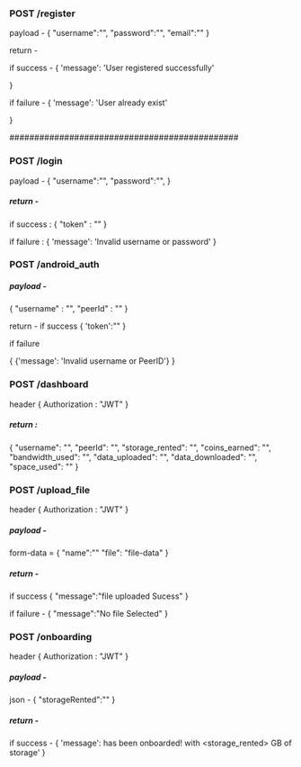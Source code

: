 ### POST  /register 

payload - 
{
    "username":"<Username>",
    "password":"<Password>",
    "email":"<User-Email>"
}

return - 

if success - 
{
    'message': 'User registered successfully'

}

if failure - 
{
    'message': 'User already exist'

}



##############################################




###  POST /login
payload - 
{
    "username":"<Username>",
    "password":"<Password>",
}

##### return - 

if success : 
{
    "token" : "<JWT>"
}

if failure : 
{
    'message': 'Invalid username or password'
}



### POST /android_auth
##### payload - 
{
    "username" : "<username>",
    "peerId" : "<peerId>"
}

return - 
if success
{
    'token':"<JWT>"
}

if failure

{
    {'message': 'Invalid username or PeerID'}
}


### POST /dashboard
header {
    Authorization : "JWT"
}

##### return : 
{
    "username": "<Username>",
    "peerId": "<peerID>",
    "storage_rented": "<number>",
    "coins_earned": "<float>",
    "bandwidth_used": "<number>",
    "data_uploaded":  "<number>",
    "data_downloaded":  "<number>",
    "space_used": "<number>"
}


### POST /upload_file
header {
    Authorization : "JWT"
}

##### payload - 

form-data = {
    "name":"<Name of file>"
    "file": "file-data"
}

##### return - 

if success
    {
        "message":"file uploaded Sucess"
    }

if failure - 
{
    "message":"No file Selected"
}




### POST /onboarding
header {
    Authorization : "JWT"
}

##### payload - 
json - {
    "storageRented":"<size in MB>"
}

##### return - 

if success - 
{
    'message': <username> has been onboarded! with <storage_rented> GB of storage'
}
